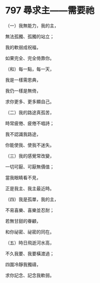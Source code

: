 # 797 尋求主——需要祂

（一）我無能力，我的主，

無法孤獨、孤獨的站立；

我的軟弱成祝福，

如果完全、完全倚靠你。

（和）每一點，每一天，

我是一樣需恩典，

我仍一樣是無倚，

求你更多、更多顯自己。

（二）我的路途真孤苦，

時常疲倦、疲倦不唱詩；

我不認識我路途，

你能使我、使我不迷失。

（三）我的感覺常改變，

一切可厭、可厭無價值；

當我眼睛看不見，

正是我主、我主最近時。

（四）我是孤單，我的主，

不易喜樂、喜樂並忍耐；

若無甘甜的眷顧，

和你祕密、祕密的同在。

（五）時日飛逝河水高，

不久我要、我要橫渡過；

四圍冷靜我獨禱，

求你記念、記念我軟弱。

